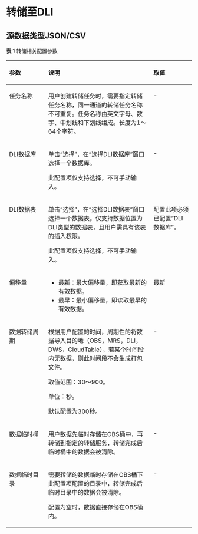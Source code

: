 # 转储至DLI<a name="dgc_01_0214"></a>

## 源数据类型JSON/CSV<a name="zh-cn_topic_0165739419_section5760185410392"></a>

**表 1**  转储相关配置参数

<a name="zh-cn_topic_0165739419_table18468165816451"></a>
<table><thead align="left"><tr id="zh-cn_topic_0165739419_row15468165811456"><th class="cellrowborder" valign="top" width="21.08210821082108%" id="mcps1.2.4.1.1"><p id="zh-cn_topic_0165739419_p1746865813454"><a name="zh-cn_topic_0165739419_p1746865813454"></a><a name="zh-cn_topic_0165739419_p1746865813454"></a>参数</p>
</th>
<th class="cellrowborder" valign="top" width="56.66566656665667%" id="mcps1.2.4.1.2"><p id="zh-cn_topic_0165739419_p1746811580453"><a name="zh-cn_topic_0165739419_p1746811580453"></a><a name="zh-cn_topic_0165739419_p1746811580453"></a>说明</p>
</th>
<th class="cellrowborder" valign="top" width="22.252225222522252%" id="mcps1.2.4.1.3"><p id="zh-cn_topic_0165739419_p184682582458"><a name="zh-cn_topic_0165739419_p184682582458"></a><a name="zh-cn_topic_0165739419_p184682582458"></a>取值</p>
</th>
</tr>
</thead>
<tbody><tr id="zh-cn_topic_0165739419_row846805820453"><td class="cellrowborder" valign="top" width="21.08210821082108%" headers="mcps1.2.4.1.1 "><p id="zh-cn_topic_0165739419_p4468195810455"><a name="zh-cn_topic_0165739419_p4468195810455"></a><a name="zh-cn_topic_0165739419_p4468195810455"></a>任务名称</p>
</td>
<td class="cellrowborder" valign="top" width="56.66566656665667%" headers="mcps1.2.4.1.2 "><p id="zh-cn_topic_0165739419_zh-cn_topic_0120206045_p15371132211357"><a name="zh-cn_topic_0165739419_zh-cn_topic_0120206045_p15371132211357"></a><a name="zh-cn_topic_0165739419_zh-cn_topic_0120206045_p15371132211357"></a>用户创建转储任务时，需要指定转储任务名称，同一通道的转储任务名称不可重复。任务名称由<span id="zh-cn_topic_0165739419_zh-cn_topic_0120206045_text2371822163519"><a name="zh-cn_topic_0165739419_zh-cn_topic_0120206045_text2371822163519"></a><a name="zh-cn_topic_0165739419_zh-cn_topic_0120206045_text2371822163519"></a>英文字母、数字、中划线和下划线组成。</span>长度为1～64个字符。</p>
</td>
<td class="cellrowborder" valign="top" width="22.252225222522252%" headers="mcps1.2.4.1.3 "><p id="zh-cn_topic_0165739419_zh-cn_topic_0120206045_p9371522113518"><a name="zh-cn_topic_0165739419_zh-cn_topic_0120206045_p9371522113518"></a><a name="zh-cn_topic_0165739419_zh-cn_topic_0120206045_p9371522113518"></a>-</p>
</td>
</tr>
<tr id="zh-cn_topic_0165739419_row346865813454"><td class="cellrowborder" valign="top" width="21.08210821082108%" headers="mcps1.2.4.1.1 "><p id="zh-cn_topic_0165739419_p061319534299"><a name="zh-cn_topic_0165739419_p061319534299"></a><a name="zh-cn_topic_0165739419_p061319534299"></a>DLI数据库</p>
</td>
<td class="cellrowborder" valign="top" width="56.66566656665667%" headers="mcps1.2.4.1.2 "><p id="zh-cn_topic_0165739419_zh-cn_topic_0120206045_p5387172223510"><a name="zh-cn_topic_0165739419_zh-cn_topic_0120206045_p5387172223510"></a><a name="zh-cn_topic_0165739419_zh-cn_topic_0120206045_p5387172223510"></a>单击“选择”，在“选择DLI数据库”窗口选择一个数据库。</p>
<p id="zh-cn_topic_0165739419_zh-cn_topic_0120206045_p14387922203512"><a name="zh-cn_topic_0165739419_zh-cn_topic_0120206045_p14387922203512"></a><a name="zh-cn_topic_0165739419_zh-cn_topic_0120206045_p14387922203512"></a>此配置项仅支持选择，不可手动输入。</p>
</td>
<td class="cellrowborder" valign="top" width="22.252225222522252%" headers="mcps1.2.4.1.3 "><p id="zh-cn_topic_0165739419_p2156151334018"><a name="zh-cn_topic_0165739419_p2156151334018"></a><a name="zh-cn_topic_0165739419_p2156151334018"></a>-</p>
</td>
</tr>
<tr id="zh-cn_topic_0165739419_row17888513010"><td class="cellrowborder" valign="top" width="21.08210821082108%" headers="mcps1.2.4.1.1 "><p id="zh-cn_topic_0165739419_p17886573017"><a name="zh-cn_topic_0165739419_p17886573017"></a><a name="zh-cn_topic_0165739419_p17886573017"></a>DLI数据表</p>
</td>
<td class="cellrowborder" valign="top" width="56.66566656665667%" headers="mcps1.2.4.1.2 "><p id="zh-cn_topic_0165739419_zh-cn_topic_0120206045_p1438782219355"><a name="zh-cn_topic_0165739419_zh-cn_topic_0120206045_p1438782219355"></a><a name="zh-cn_topic_0165739419_zh-cn_topic_0120206045_p1438782219355"></a>单击“选择”，在“选择DLI数据表”窗口选择一个数据表。仅支持数据位置为DLI类型的数据表，且用户需具有该表的插入权限。</p>
<p id="zh-cn_topic_0165739419_zh-cn_topic_0120206045_p738722223516"><a name="zh-cn_topic_0165739419_zh-cn_topic_0120206045_p738722223516"></a><a name="zh-cn_topic_0165739419_zh-cn_topic_0120206045_p738722223516"></a>此配置项仅支持选择，不可手动输入。</p>
</td>
<td class="cellrowborder" valign="top" width="22.252225222522252%" headers="mcps1.2.4.1.3 "><p id="zh-cn_topic_0165739419_zh-cn_topic_0120206045_p18387522153511"><a name="zh-cn_topic_0165739419_zh-cn_topic_0120206045_p18387522153511"></a><a name="zh-cn_topic_0165739419_zh-cn_topic_0120206045_p18387522153511"></a>配置此项必须已配置“DLI 数据库”。</p>
</td>
</tr>
<tr id="zh-cn_topic_0165739419_row154692588456"><td class="cellrowborder" valign="top" width="21.08210821082108%" headers="mcps1.2.4.1.1 "><p id="zh-cn_topic_0165739419_p846916586453"><a name="zh-cn_topic_0165739419_p846916586453"></a><a name="zh-cn_topic_0165739419_p846916586453"></a>偏移量</p>
</td>
<td class="cellrowborder" valign="top" width="56.66566656665667%" headers="mcps1.2.4.1.2 "><a name="zh-cn_topic_0165739419_zh-cn_topic_0120206045_ul19387202217353"></a><a name="zh-cn_topic_0165739419_zh-cn_topic_0120206045_ul19387202217353"></a><ul id="zh-cn_topic_0165739419_zh-cn_topic_0120206045_ul19387202217353"><li>最新：最大偏移量，即获取最新的有效数据。</li><li>最早：最小偏移量，即读取最早的有效数据。</li></ul>
</td>
<td class="cellrowborder" valign="top" width="22.252225222522252%" headers="mcps1.2.4.1.3 "><p id="zh-cn_topic_0165739419_zh-cn_topic_0120206045_p1838772218354"><a name="zh-cn_topic_0165739419_zh-cn_topic_0120206045_p1838772218354"></a><a name="zh-cn_topic_0165739419_zh-cn_topic_0120206045_p1838772218354"></a>最新</p>
</td>
</tr>
<tr id="zh-cn_topic_0165739419_row14351951154713"><td class="cellrowborder" valign="top" width="21.08210821082108%" headers="mcps1.2.4.1.1 "><p id="zh-cn_topic_0165739419_p535285110473"><a name="zh-cn_topic_0165739419_p535285110473"></a><a name="zh-cn_topic_0165739419_p535285110473"></a>数据转储周期</p>
</td>
<td class="cellrowborder" valign="top" width="56.66566656665667%" headers="mcps1.2.4.1.2 "><p id="zh-cn_topic_0165739419_zh-cn_topic_0120206045_p4387172214359"><a name="zh-cn_topic_0165739419_zh-cn_topic_0120206045_p4387172214359"></a><a name="zh-cn_topic_0165739419_zh-cn_topic_0120206045_p4387172214359"></a>根据用户配置的时间，周期性的将数据导入目的地（OBS，MRS，DLI，DWS，CloudTable），若某个时间段内无数据，则此时间段不会生成打包文件。</p>
<p id="zh-cn_topic_0165739419_zh-cn_topic_0120206045_p1938732213352"><a name="zh-cn_topic_0165739419_zh-cn_topic_0120206045_p1938732213352"></a><a name="zh-cn_topic_0165739419_zh-cn_topic_0120206045_p1938732213352"></a>取值范围：30～900。</p>
<p id="zh-cn_topic_0165739419_zh-cn_topic_0120206045_p173876227356"><a name="zh-cn_topic_0165739419_zh-cn_topic_0120206045_p173876227356"></a><a name="zh-cn_topic_0165739419_zh-cn_topic_0120206045_p173876227356"></a>单位：秒。</p>
<p id="zh-cn_topic_0165739419_zh-cn_topic_0120206045_p138716221355"><a name="zh-cn_topic_0165739419_zh-cn_topic_0120206045_p138716221355"></a><a name="zh-cn_topic_0165739419_zh-cn_topic_0120206045_p138716221355"></a>默认配置为300秒。</p>
</td>
<td class="cellrowborder" valign="top" width="22.252225222522252%" headers="mcps1.2.4.1.3 "><p id="zh-cn_topic_0165739419_zh-cn_topic_0120206045_p1338782293511"><a name="zh-cn_topic_0165739419_zh-cn_topic_0120206045_p1338782293511"></a><a name="zh-cn_topic_0165739419_zh-cn_topic_0120206045_p1338782293511"></a>-</p>
</td>
</tr>
<tr id="zh-cn_topic_0165739419_row7508810153116"><td class="cellrowborder" valign="top" width="21.08210821082108%" headers="mcps1.2.4.1.1 "><p id="zh-cn_topic_0165739419_p1508111043117"><a name="zh-cn_topic_0165739419_p1508111043117"></a><a name="zh-cn_topic_0165739419_p1508111043117"></a>数据临时桶</p>
</td>
<td class="cellrowborder" valign="top" width="56.66566656665667%" headers="mcps1.2.4.1.2 "><p id="zh-cn_topic_0165739419_zh-cn_topic_0120206045_p1238742213359"><a name="zh-cn_topic_0165739419_zh-cn_topic_0120206045_p1238742213359"></a><a name="zh-cn_topic_0165739419_zh-cn_topic_0120206045_p1238742213359"></a>用户数据先临时存储在OBS桶中，再转储到指定的转储服务，转储完成后临时桶中的数据会被清除。</p>
</td>
<td class="cellrowborder" valign="top" width="22.252225222522252%" headers="mcps1.2.4.1.3 "><p id="zh-cn_topic_0165739419_zh-cn_topic_0120206045_p838762214358"><a name="zh-cn_topic_0165739419_zh-cn_topic_0120206045_p838762214358"></a><a name="zh-cn_topic_0165739419_zh-cn_topic_0120206045_p838762214358"></a>-</p>
</td>
</tr>
<tr id="zh-cn_topic_0165739419_row119451913118"><td class="cellrowborder" valign="top" width="21.08210821082108%" headers="mcps1.2.4.1.1 "><p id="zh-cn_topic_0165739419_p1895121953117"><a name="zh-cn_topic_0165739419_p1895121953117"></a><a name="zh-cn_topic_0165739419_p1895121953117"></a>数据临时目录</p>
</td>
<td class="cellrowborder" valign="top" width="56.66566656665667%" headers="mcps1.2.4.1.2 "><p id="zh-cn_topic_0165739419_zh-cn_topic_0120206045_p15387172211357"><a name="zh-cn_topic_0165739419_zh-cn_topic_0120206045_p15387172211357"></a><a name="zh-cn_topic_0165739419_zh-cn_topic_0120206045_p15387172211357"></a>需要转储的数据临时存储在OBS桶下此配置项配置的目录中，转储完成后临时目录中的数据会被清除。</p>
<p id="zh-cn_topic_0165739419_zh-cn_topic_0120206045_p1838712222353"><a name="zh-cn_topic_0165739419_zh-cn_topic_0120206045_p1838712222353"></a><a name="zh-cn_topic_0165739419_zh-cn_topic_0120206045_p1838712222353"></a>配置为空时，数据直接存储在OBS桶内。</p>
</td>
<td class="cellrowborder" valign="top" width="22.252225222522252%" headers="mcps1.2.4.1.3 "><p id="zh-cn_topic_0165739419_zh-cn_topic_0120206045_p3387142219355"><a name="zh-cn_topic_0165739419_zh-cn_topic_0120206045_p3387142219355"></a><a name="zh-cn_topic_0165739419_zh-cn_topic_0120206045_p3387142219355"></a>-</p>
</td>
</tr>
</tbody>
</table>

